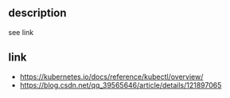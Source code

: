 ## description

see link



## link

- https://kubernetes.io/docs/reference/kubectl/overview/
- https://blog.csdn.net/qq_39565646/article/details/121897065
